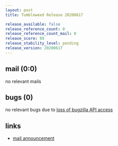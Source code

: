 ```yaml
---
layout: post
title: Tumbleweed Release 20200617

release_available: false
release_reference_count: 0
release_reference_count_mail: 0
release_score: 89
release_stability_level: pending
release_version: 20200617
---
```


## mail (0:0)

no relevant mails

## bugs (0)

<!--more-->

no relevant bugs due to [loss of bugzilla API access](https://bugzilla.opensuse.org/show_bug.cgi?id=1157722)



## links

- [mail announcement](https://lists.opensuse.org/opensuse-factory/2020-06/msg00235.html)
